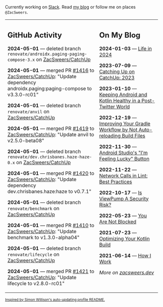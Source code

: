 Currently working on [Slack](https://slack.com/). Read [my blog](https://zacsweers.dev/) or follow me on places `@ZacSweers`.

<table><tr><td valign="top" width="60%">

## GitHub Activity
<!-- githubActivity starts -->
**2024-05-01** — deleted branch `renovate/androidx.paging-paging-compose-3.x` on [ZacSweers/CatchUp](https://github.com/ZacSweers/CatchUp)

**2024-05-01** — merged PR [#1416](https://github.com/ZacSweers/CatchUp/pull/1416) to [ZacSweers/CatchUp](https://github.com/ZacSweers/CatchUp): "Update dependency androidx.paging:paging-compose to v3.3.0-rc01"

**2024-05-01** — deleted branch `renovate/anvil` on [ZacSweers/CatchUp](https://github.com/ZacSweers/CatchUp)

**2024-05-01** — merged PR [#1419](https://github.com/ZacSweers/CatchUp/pull/1419) to [ZacSweers/CatchUp](https://github.com/ZacSweers/CatchUp): "Update anvil to v2.5.0-beta08"

**2024-05-01** — deleted branch `renovate/dev.chrisbanes.haze-haze-0.x` on [ZacSweers/CatchUp](https://github.com/ZacSweers/CatchUp)

**2024-05-01** — merged PR [#1420](https://github.com/ZacSweers/CatchUp/pull/1420) to [ZacSweers/CatchUp](https://github.com/ZacSweers/CatchUp): "Update dependency dev.chrisbanes.haze:haze to v0.7.1"

**2024-05-01** — deleted branch `renovate/benchmark` on [ZacSweers/CatchUp](https://github.com/ZacSweers/CatchUp)

**2024-05-01** — merged PR [#1410](https://github.com/ZacSweers/CatchUp/pull/1410) to [ZacSweers/CatchUp](https://github.com/ZacSweers/CatchUp): "Update benchmark to v1.3.0-alpha04"

**2024-05-01** — deleted branch `renovate/lifecycle` on [ZacSweers/CatchUp](https://github.com/ZacSweers/CatchUp)

**2024-05-01** — merged PR [#1421](https://github.com/ZacSweers/CatchUp/pull/1421) to [ZacSweers/CatchUp](https://github.com/ZacSweers/CatchUp): "Update lifecycle to v2.8.0-rc01"
<!-- githubActivity ends -->
</td><td valign="top" width="40%">

## On My Blog
<!-- blog starts -->
**2024-01-03** — [Life in 2024](https://www.zacsweers.dev/life-in-2024/)

**2023-07-09** — [Catching Up on CatchUp: 2023](https://www.zacsweers.dev/catching-up-on-catchup-2023/)

**2023-01-10** — [Keeping Android and Kotlin Healthy in a Post-Twitter World](https://www.zacsweers.dev/keeping-android-healthy/)

**2022-12-19** — [Improving Your Gradle Workflow by Not Auto-reloading Build Files](https://www.zacsweers.dev/improving-your-workflow-by-not-auto-reloading-build-files/)

**2022-11-30** — [Android Studio's "I'm Feeling Lucky" Button](https://www.zacsweers.dev/android-studios-im-feeling-lucky-button/)

**2022-11-22** — [Network Calls in Lint: Best Practices](https://www.zacsweers.dev/network-calls-in-lint-best-practices/)

**2022-10-17** — [Is ViewPump A Security Risk?](https://www.zacsweers.dev/is-viewpump-a-security-risk/)

**2022-05-23** — [You Are Not Blocked](https://www.zacsweers.dev/you-are-not-blocked/)

**2021-07-23** — [Optimizing Your Kotlin Build](https://www.zacsweers.dev/optimizing-your-kotlin-build/)

**2021-06-14** — [How I Work](https://www.zacsweers.dev/how-i-work/)
<!-- blog ends -->
_More on [zacsweers.dev](https://zacsweers.dev/)_
</td></tr></table>

<sub><a href="https://simonwillison.net/2020/Jul/10/self-updating-profile-readme/">Inspired by Simon Willison's auto-updating profile README.</a></sub>
